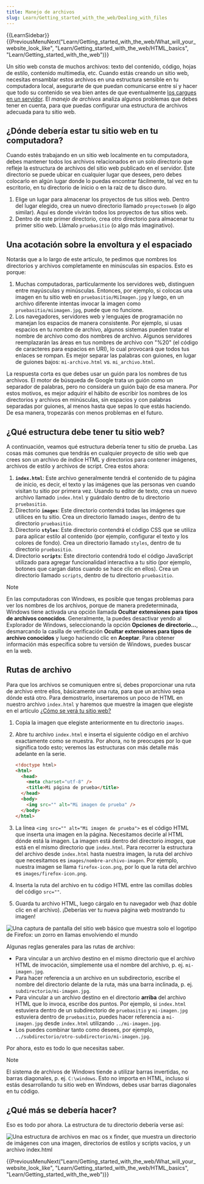 ```yaml
---
title: Manejo de archivos
slug: Learn/Getting_started_with_the_web/Dealing_with_files
---
```


{{LearnSidebar}}{{PreviousMenuNext("Learn/Getting_started_with_the_web/What_will_your_website_look_like", "Learn/Getting_started_with_the_web/HTML_basics", "Learn/Getting_started_with_the_web")}}

Un sitio web consta de muchos archivos: texto del contenido, código, hojas de estilo, contenido multimedia, etc. Cuando estás creando un sitio web, necesitas ensamblar estos archivos en una estructura sensible en tu computadora local, asegurarte de que puedan comunicarse entre sí y hacer que todo su contenido se vea bien antes de que eventualmente [los cargues en un servidor](/es/Learn/Getting_started_with_the_web/Publishing_your_website). El _manejo de archivos_ analiza algunos problemas que debes tener en cuenta, para que puedas configurar una estructura de archivos adecuada para tu sitio web.

## ¿Dónde debería estar tu sitio web en tu computadora?

Cuando estés trabajando en un sitio web localmente en tu computadora, debes mantener todos los archivos relacionados en un solo directorio que refleje la estructura de archivos del sitio web publicado en el servidor. Este directorio se puede ubicar en cualquier lugar que desees, pero debes colocarlo en algún lugar donde lo puedas encontrar fácilmente, tal vez en tu escritorio, en tu directorio de inicio o en la raíz de tu disco duro.

1. Elige un lugar para almacenar los proyectos de tus sitios web. Dentro del lugar elegido, crea un nuevo directorio llamado `proyectosweb` (o algo similar). Aquí es donde vivirán todos los proyectos de tus sitios web.
2. Dentro de este primer directorio, crea otro directorio para almacenar tu primer sitio web. Llámalo `pruebasitio` (o algo más imaginativo).

## Una acotación sobre la envoltura y el espaciado

Notarás que a lo largo de este artículo, te pedimos que nombres los directorios y archivos completamente en minúsculas sin espacios. Esto es porque:

1. Muchas computadoras, particularmente los servidores web, distinguen entre mayúsculas y minúsculas. Entonces, por ejemplo, si colocas una imagen en tu sitio web en `pruebasitio/MiImagen.jpg` y luego, en un archivo diferente intentas invocar la imagen como `pruebasitio/miimagen.jpg`, puede que no funcione.
2. Los navegadores, servidores web y lenguajes de programación no manejan los espacios de manera consistente. Por ejemplo, si usas espacios en tu nombre de archivo, algunos sistemas pueden tratar el nombre de archivo como dos nombres de archivo. Algunos servidores reemplazarán las áreas en tus nombres de archivo con "%20" (el código de caracteres para espacios en URI), lo cual provocará que todos tus enlaces se rompan. Es mejor separar las palabras con guiones, en lugar de guiones bajos: `mi-archivo.html` vs. `mi_archivo.html`.

La respuesta corta es que debes usar un guión para los nombres de tus archivos. El motor de búsqueda de Google trata un guión como un separador de palabras, pero no considera un guión bajo de esa manera. Por estos motivos, es mejor adquirir el hábito de escribir los nombres de los directorios y archivos en minúsculas, sin espacios y con palabras separadas por guiones, al menos hasta que sepas lo que estás haciendo. De esa manera, tropezarás con menos problemas en el futuro.

## ¿Qué estructura debe tener tu sitio web?

A continuación, veamos qué estructura debería tener tu sitio de prueba. Las cosas más comunes que tendrás en cualquier proyecto de sitio web que crees son un archivo de índice HTML y directorios para contener imágenes, archivos de estilo y archivos de script. Crea estos ahora:

1. **`index.html`**: Este archivo generalmente tendrá el contenido de tu página de inicio, es decir, el texto y las imágenes que las personas ven cuando visitan tu sitio por primera vez. Usando tu editor de texto, crea un nuevo archivo llamado `index.html` y guárdalo dentro de tu directorio `pruebasitio`.
2. Directorio **`images`**: Este directorio contendrá todas las imágenes que utilices en tu sitio. Crea un directorio llamado `images`, dentro de tu directorio `pruebasitio`.
3. Directorio **`styles`**: Este directorio contendrá el código CSS que se utiliza para aplicar estilo al contenido (por ejemplo, configurar el texto y los colores de fondo). Crea un directorio llamado `styles`, dentro de tu directorio `pruebasitio`.
4. Directorio **`scripts`**: Este directorio contendrá todo el código JavaScript utilizado para agregar funcionalidad interactiva a tu sitio (por ejemplo, botones que cargan datos cuando se hace clic en ellos). Crea un directorio llamado `scripts`, dentro de tu directorio `pruebasitio`.

> [!NOTE]
> En las computadoras con Windows, es posible que tengas problemas para ver los nombres de los archivos, porque de manera predeterminada, Windows tiene activada una opción llamada **Ocultar extensiones para tipos de archivos conocidos**. Generalmente, la puedes desactivar yendo al Explorador de Windows, seleccionando la opción **Opciones de directorio...**, desmarcando la casilla de verificación **Ocultar extensiones para tipos de archivo conocidos** y luego haciendo clic en **Aceptar**. Para obtener información más específica sobre tu versión de Windows, puedes buscar en la web.

## Rutas de archivo

Para que los archivos se comuniquen entre sí, debes proporcionar una ruta de archivo entre ellos, básicamente una ruta, para que un archivo sepa dónde está otro. Para demostrarlo, insertaremos un poco de HTML en nuestro archivo `index.html` y haremos que muestre la imagen que elegiste en el artículo [¿Cómo se verá tu sitio web?](/es/docs/Learn/Getting_started_with_the_web/What_will_your_website_look_like#Imágenes)

1. Copia la imagen que elegiste anteriormente en tu directorio `images`.
2. Abre tu archivo `index.html` e inserta el siguiente código en el archivo exactamente como se muestra. Por ahora, no te preocupes por lo que significa todo esto; veremos las estructuras con más detalle más adelante en la serie.

   ```html
   <!doctype html>
   <html>
     <head>
       <meta charset="utf-8" />
       <title>Mi página de prueba</title>
     </head>
     <body>
       <img src="" alt="Mi imagen de prueba" />
     </body>
   </html>
   ```

3. La línea `<img src="" alt="Mi imagen de prueba">` es el código HTML que inserta una imagen en la página. Necesitamos decirle al HTML dónde está la imagen. La imagen está dentro del directorio _images_, que está en el mismo directorio que `index.html`. Para recorrer la estructura del archivo desde `index.html` hasta nuestra imagen, la ruta del archivo que necesitamos es `images/nombre-archivo-imagen`. Por ejemplo, nuestra imagen se llama `firefox-icon.png`, por lo que la ruta del archivo es `images/firefox-icon.png`.
4. Inserta la ruta del archivo en tu código HTML entre las comillas dobles del código `src=""`.
5. Guarda tu archivo HTML, luego cárgalo en tu navegador web (haz doble clic en el archivo). ¡Deberías ver tu nueva página web mostrando tu imagen!

![Una captura de pantalla del sitio web básico que muestra solo el logotipo de Firefox: un zorro en llamas envolviendo el mundo](website-screenshot.png)

Algunas reglas generales para las rutas de archivo:

- Para vincular a un archivo destino en el mismo directorio que el archivo HTML de invocación, simplemente usa el nombre del archivo, p. ej. `mi-imagen.jpg`.
- Para hacer referencia a un archivo en un subdirectorio, escribe el nombre del directorio delante de la ruta, más una barra inclinada, p. ej. `subdirectorio/mi-imagen.jpg`.
- Para vincular a un archivo destino en el directorio **arriba** del archivo HTML que lo invoca, escribe dos puntos. Por ejemplo, si `index.html` estuviera dentro de un subdirectorio de `pruebasitio` y `mi-imagen.jpg` estuviera dentro de `pruebasitio`, puedes hacer referencia a `mi-imagen.jpg` desde `index.html` utilizando `../mi-imagen.jpg`.
- Los puedes combinar tanto como desees, por ejemplo, `../subdirectorio/otro-subdirectorio/mi-imagen.jpg`.

Por ahora, esto es todo lo que necesitas saber.

> [!NOTE]
> El sistema de archivos de Windows tiende a utilizar barras invertidas, no barras diagonales, p. ej. `C:\windows`. Esto no importa en HTML, incluso si estás desarrollando tu sitio web en Windows, debes usar barras diagonales en tu código.

## ¿Qué más se debería hacer?

Eso es todo por ahora. La estructura de tu directorio debería verse así:

![Una estructura de archivos en mac os x finder, que muestra un directorio de imágenes con una imagen, directorios de estilos y scripts vacíos, y un archivo index.html](file-structure.png)

{{PreviousMenuNext("Learn/Getting_started_with_the_web/What_will_your_website_look_like", "Learn/Getting_started_with_the_web/HTML_basics", "Learn/Getting_started_with_the_web")}}
